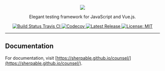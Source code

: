 <p align="center">
    <a href="https://sherpable.github.io/counsel/" target="_blank"><img src="https://raw.githubusercontent.com/timonschenzel/counsel/master/art/logo.png"></a>
</p>

<p align="center">
    Elegant testing framework for JavaScript and Vue.js.
</p>

<p align="center">
    <a href="https://travis-ci.org/timonschenzel/counsel">
        <img src="https://img.shields.io/travis/timonschenzel/counsel/master.svg" alt="Build Status Travis CI">
    </a>
    <a href="https://codecov.io/gh/timonschenzel/counsel">
        <img src="https://codecov.io/gh/timonschenzel/counsel/branch/master/graph/badge.svg" alt="Codecov">
    </a>
    <a href="https://github.com/timonschenzel/counsel/releases">
        <img src="https://img.shields.io/npm/v/@sherpajs/counsel.svg" alt="Latest Release">
    </a>
    <a href="https://github.com/timonschenzel/counsel/blob/master/LICENSE">
        <img src="https://img.shields.io/github/license/timonschenzel/counsel.svg" alt="License: MIT">
    </a>
</p>

------

## Documentation

For documentation, visit [https://sherpable.github.io/counsel/](https://sherpable.github.io/counsel/).
